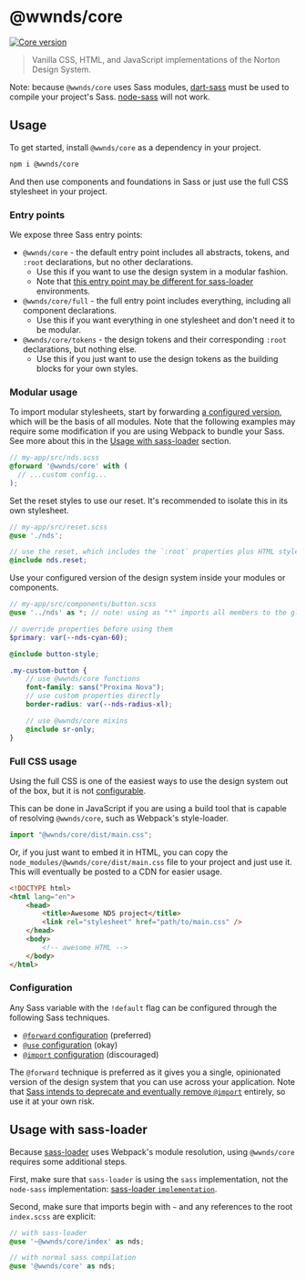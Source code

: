 # @wwnds/core

[![Core version](https://img.shields.io/npm/v/@wwnds/core?label=%40wwnds%2Fcore)](https://www.npmjs.com/package/@wwnds/core)

> Vanilla CSS, HTML, and JavaScript implementations of the Norton Design System.

Note: because `@wwnds/core` uses Sass modules, [dart-sass](https://github.com/sass/dart-sass)
must be used to compile your project's Sass. [node-sass](https://github.com/sass/node-sass) will not work.

## Usage

To get started, install `@wwnds/core` as a dependency in your project.

```sh
npm i @wwnds/core
```

And then use components and foundations in Sass or just use the full CSS stylesheet in your project.

### Entry points

We expose three Sass entry points:

- `@wwnds/core` - the default entry point includes all abstracts, tokens, and `:root` declarations, but no other declarations.
  - Use this if you want to use the design system in a modular fashion.
  - Note that [this entry point may be different for sass-loader](#usage-with-sass-loader) environments.
- `@wwnds/core/full` - the full entry point includes everything, including all component declarations.
  - Use this if you want everything in one stylesheet and don't need it to be modular.
- `@wwnds/core/tokens` - the design tokens and their corresponding `:root` declarations, but nothing else.
  - Use this if you just want to use the design tokens as the building blocks for your own styles.

### Modular usage

To import modular stylesheets, start by forwarding [a configured version](#configuration), which will be the basis of all modules.
Note that the following examples may require some modification if you are using
Webpack to bundle your Sass. See more about this in the [Usage with sass-loader](#usage-with-sass-loader) section.

```scss
// my-app/src/nds.scss
@forward '@wwnds/core' with (
  // ...custom config...
);
```

Set the reset styles to use our reset. It's recommended to isolate this in its own stylesheet.

```scss
// my-app/src/reset.scss
@use './nds';

// use the reset, which includes the `:root` properties plus HTML styles based on Bootstrap
@include nds.reset;
```

Use your configured version of the design system inside your modules or components.

```scss
// my-app/src/components/button.scss
@use '../nds' as *; // note: using as "*" imports all members to the global scope

// override properties before using them
$primary: var(--nds-cyan-60);

@include button-style;

.my-custom-button {
	// use @wwnds/core functions
	font-family: sans("Proxima Nova");
	// use custom properties directly
	border-radius: var(--nds-radius-xl);

	// use @wwnds/core mixins
	@include sr-only;
}
```

### Full CSS usage

Using the full CSS is one of the easiest ways to use the design system out of the box, but it is not [configurable](#configuration).

This can be done in JavaScript if you are using a build tool that is capable of resolving `@wwnds/core`, such as Webpack's style-loader.

```javascript
import "@wwnds/core/dist/main.css";
```

Or, if you just want to embed it in HTML, you can copy the `node_modules/@wwnds/core/dist/main.css` file to your project and just use it.
This will eventually be posted to a CDN for easier usage.

```html
<!DOCTYPE html>
<html lang="en">
	<head>
		<title>Awesome NDS project</title>
		<link rel="stylesheet" href="path/to/main.css" />
	</head>
	<body>
		<!-- awesome HTML -->
	</body>
</html>
```

### Configuration

Any Sass variable with the `!default` flag can be configured through the following Sass techniques.

- [`@forward` configuration](https://sass-lang.com/documentation/at-rules/forward#configuring-modules) (preferred)
- [`@use` configuration](https://sass-lang.com/documentation/at-rules/use#configuration) (okay)
- [`@import` configuration](https://sass-lang.com/documentation/at-rules/import#configuring-modules-through-imports) (discouraged)

The `@forward` technique is preferred as it gives you a single, opinionated version of the design system that you can use across your application.
Note that [Sass intends to deprecate and eventually remove `@import`](https://sass-lang.com/documentation/at-rules/import) entirely, so use it at your own risk.

## Usage with sass-loader

Because [sass-loader](https://github.com/webpack-contrib/sass-loader) uses Webpack's
module resolution, using `@wwnds/core` requires some additional steps.

First, make sure that `sass-loader` is using the `sass` implementation, not the
`node-sass` implementation: [sass-loader `implementation`](https://github.com/webpack-contrib/sass-loader#implementation).

Second, make sure that imports begin with `~` and any references to the root
`index.scss` are explicit:

```scss
// with sass-loader
@use '~@wwnds/core/index' as nds;

// with normal sass compilation
@use '@wwnds/core' as nds;
```
